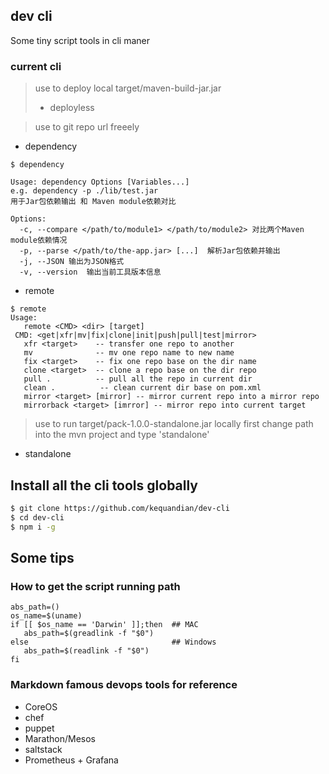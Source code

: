 ## dev cli
Some tiny script tools in cli maner

### current cli
> use to deploy local target/maven-build-jar.jar
>
> - deployless  

> use to git repo url freeely
- dependency

```shell
$ dependency

Usage: dependency Options [Variables...]
e.g. dependency -p ./lib/test.jar
用于Jar包依赖输出 和 Maven module依赖对比

Options:
  -c, --compare </path/to/module1> </path/to/module2> 对比两个Maven module依赖情况
  -p, --parse </path/to/the-app.jar> [...]  解析Jar包依赖并输出
  -j, --JSON 输出为JSON格式
  -v, --version  输出当前工具版本信息
```

- remote
```shell
$ remote
Usage:
   remote <CMD> <dir> [target]
 CMD: <get|xfr|mv|fix|clone|init|push|pull|test|mirror>
   xfr <target>    -- transfer one repo to another
   mv              -- mv one repo name to new name
   fix <target>    -- fix one repo base on the dir name
   clone <target>  -- clone a repo base on the dir repo
   pull .          -- pull all the repo in current dir
   clean .          -- clean current dir base on pom.xml
   mirror <target> [mirror] -- mirror current repo into a mirror repo
   mirrorback <target> [imrror] -- mirror repo into current target
```

> use to run target/pack-1.0.0-standalone.jar locally 
> first change path into the mvn project and type 'standalone'
- standalone

## Install all the cli tools globally
```sh
$ git clone https://github.com/kequandian/dev-cli
$ cd dev-cli
$ npm i -g
```

## Some tips

### How to get the script running path 
```shell
abs_path=()
os_name=$(uname)
if [[ $os_name == 'Darwin' ]];then  ## MAC
   abs_path=$(greadlink -f "$0")
else                                ## Windows
   abs_path=$(readlink -f "$0")
fi
```

### Markdown famous devops tools for reference
- CoreOS
- chef
- puppet
- Marathon/Mesos
- saltstack
- Prometheus + Grafana

